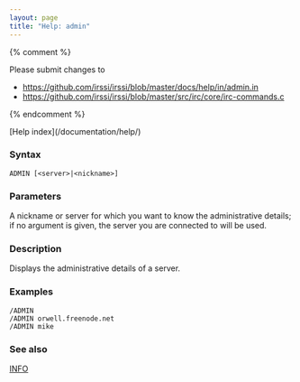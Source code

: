 ```yaml
---
layout: page
title: "Help: admin"
---
```


{% comment %}

Please submit changes to
- https://github.com/irssi/irssi/blob/master/docs/help/in/admin.in
- https://github.com/irssi/irssi/blob/master/src/irc/core/irc-commands.c


{% endcomment %}
<nav markdown="1">
[Help index](/documentation/help/)
</nav>

### Syntax ###

<div class="highlight irssisyntax"><pre style="\-\-cmdlen:5ch"><code><span class="synB">ADMIN</span> <span class="syn10">[<span class="syn09">&lt;server></span>|<span class="syn09">&lt;nickname></span>]</span></code></pre></div>



### Parameters ###

A nickname or server for which you want to know the administrative details;
if no argument is given, the server you are connected to will be used.

### Description ###

Displays the administrative details of a server.

### Examples ###

    /ADMIN
    /ADMIN orwell.freenode.net
    /ADMIN mike

### See also ###
[INFO](/documentation/help/info/)

